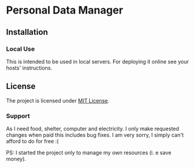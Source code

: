 # Personal Data Manager

## Installation
### Local Use
This is intended to be used in local servers. For deploying it online see your hosts' instructions.

## License
The project is licensed under [MIT License](https://opensource.org/licenses/MIT).

### Support
As I need food, shelter, computer and electricity.
I only make requested changes when paid this includes bug fixes.
I am very sorry, I simply can't afford to do for free :(

PS: I started the project only to manage my own resources (i. e save money).